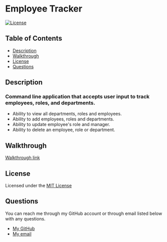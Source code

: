 # Employee Tracker

[![License](https://img.shields.io/badge/License-MIT-brightgreen)](https://opensource.org/licenses/MIT)

## Table of Contents

- [Description](#description)
- [Walkthrough](#installation)
- [License](#license)
- [Questions](#questions)

## Description <a id = "description"></a>

### Command line application that accepts user input to track employees, roles, and departments.

- Ability to view all departments, roles and employees.
- Ability to add employees, roles and departments.
- Ability to update employee's role and manager.
- Ability to delete an employee, role or department.

## Walkthrough <a id = "installation"></a>

[Walkthrough link](https://drive.google.com/file/d/1WGZRrHcn13j4dM2DtvWJVEjnTw-GeCxF/view)

## License <a id = "license"></a>

Licensed under the [MIT License](./License.txt)

## Questions <a id = "questions"></a>

You can reach me through my GitHub account or through email listed below with any questions.

- [My GitHub](https://github.com/tddstuke)
- [My email](mailto:tddstuke@gmail.com)
